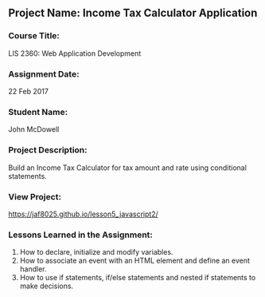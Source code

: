 ## Project Name:  Income Tax Calculator Application

### Course Title:
LIS 2360:  Web Application Development

### Assignment Date:  
22 Feb 2017

### Student Name:  
John McDowell

### Project Description:
Build an Income Tax Calculator for tax amount and rate using conditional statements.

### View Project:
https://jaf8025.github.io/lesson5_javascript2/


### Lessons Learned in the Assignment:
1. How to declare, initialize and modify variables.
2. How to associate an event with an HTML element and define an event handler.
3. How to use if statements, if/else statements and nested if statements to make decisions.  